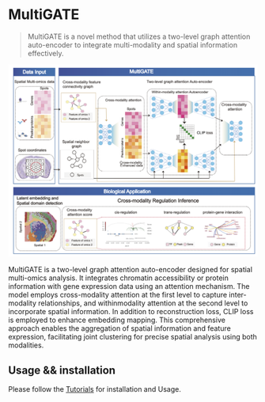 # MultiGATE

> MultiGATE is a novel method that utilizes a two-level graph attention auto-encoder to integrate multi-modality and spatial information effectively.

![Overview](https://github.com/aqlkzf/typoraimg/raw/main//imgmac/MultiGATE_framework.png)

MultiGATE is a two-level graph attention auto-encoder designed for spatial multi-omics analysis. 
It integrates chromatin accessibility or protein information with gene expression data using an attention mechanism. 
The model employs cross-modality attention at the first level to capture inter-modality relationships, and withinmodality attention at the second level to incorporate spatial information. 
In addition to reconstruction loss, CLIP loss is employed to enhance embedding mapping. This comprehensive approach enables the aggregation of spatial information and feature expression, facilitating joint clustering for precise spatial analysis using both modalities.

## Usage && installation

Please follow the [Tutorials](https://multigate.readthedocs.io/en/latest) for installation and Usage.

